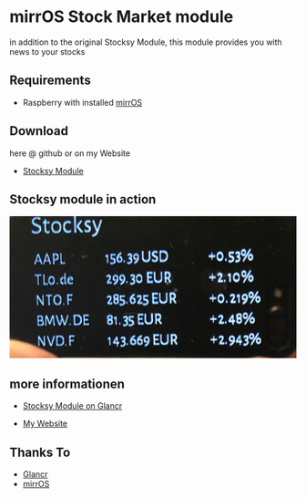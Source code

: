 # mirrOS Stock Market module

in addition to the original Stocksy Module, this module provides you with news to your stocks

## Requirements

* Raspberry with installed [mirrOS](https://glancr.de/mirr-os/)

## Download

here @ github or on my Website
* [Stocksy Module](http://alexanderdeutsch.de/stocksy)

## Stocksy module in action

![Preview](assets/stocksy_preview.jpg)

## more informationen
* [Stocksy Module on Glancr](https://glancr.de/module/news/stocksy/)

* [My Website](http://alexanderdeutsch.de)

## Thanks To

* [Glancr](https://glancr.de)
* [mirrOS](https://glancr.de/#mirr_os)
